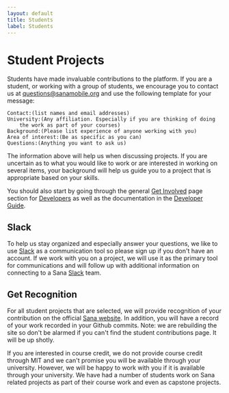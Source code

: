 ```yaml
---
layout: default
title: Students
label: Students
---
```

# Student Projects
Students have made invaluable contributions to the platform. If you are
a student, or working with a group of students, we encourage you to
contact us at [questions@sanamobile.org](mailto:questions@sanamobile.org?Subject=Student%Project)
and use the following template for your message:

    Contact:(list names and email addresses)
    University:(Any affiliation. Especially if you are thinking of doing
        the work as part of your courses)
    Background:(Please list experience of anyone working with you)
    Area of interest:(Be as specific as you can)
    Questions:(Anything you want to ask us)

The information above will help us when discussing projects. If you are
uncertain as to what you would like to work or are interested in working
on several items, your background will help us guide you to a project that
is appropriate based on your skills.

You should also start by going through the general [Get Involved](/contribute/index/)
page section for [Developers](/contribute/index/#developers) as well as
the documentation in the [Developer Guide](/developers/index/).
    
## Slack
To help us stay organized and especially answer your questions, we like
to use [Slack](https://slack.com/) as a communication tool so please sign
up if you don't have an account. If we work with you on a project, we
will use it as the primary tool for communications and will follow up 
with additional information on connecting to a Sana 
[Slack](https://slack.com/) team.

## Get Recognition
For all student projects that are selected, we will provide recognition 
of your contribution on the official [Sana website](http://sana.mit.edu).
In addition, you will have a record of your work recorded in your Github
commits. Note: we are rebuilding the site so don't be alarmed if you can't
find the student contributions page. It will be up shotly.

If you are interested in course credit, we do not provide course credit 
through MIT and we can't promise you will be available through your 
university. However, we will be happy to work with you if it is 
available through your university. We have had a number of students work
on Sana related projects as part of their course work and even as 
capstone projects.
